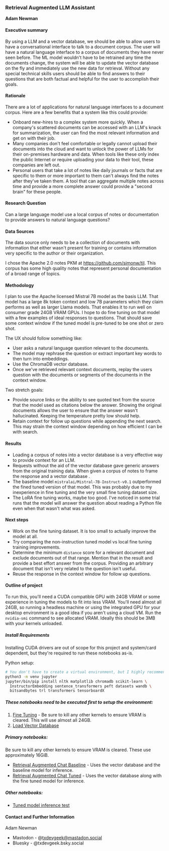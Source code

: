 ### Retrieval Augmented LLM Assistant

**Adam Newman**

#### Executive summary

By using a LLM and a vector database, we should be able to allow users to have a conversational interface to talk to a document corpus. The user will have a natural language interface to a corpus of documents they have never seen before. The ML model wouldn't have to be retrained any time the documents change, the system will be able to update the vector database on the fly and immediately use the new data for retrieval. Without any special technical skills users should be able to find answers to their questions that are both factual and helpful for the user to accomplish their goals.

#### Rationale

There are a lot of applications for natural language interfaces to a document corpus. Here are a few benefits that a system like this could provide:

* Onboard new-hires to a complex system more quickly. When a company's scattered documents can be accessed with an LLM's knack for summarization, the user can find the most relevant information and get on with their job.
* Many companies don't feel comfortable or legally cannot upload their documents into the cloud and want to unlock the power of LLMs for their on-premises hardware and data. When tools like these only index the public Internet or require uploading your data to their tool, these companies are left out.
* Personal users that take a lot of notes like daily journals or facts that are specific to them or more important to them can't always find the notes after they've taken them. A tool that can aggregate multiple notes across time and provide a more complete answer could provide a "second brain" for these people.

#### Research Question

Can a large language model use a local corpus of notes or documentation to provide answers to natural language questions?

#### Data Sources

The data source only needs to be a collection of documents with information that either wasn't present for training or contains information very specific to the author or their organization.

I chose the Apache 2.0 notes PKM at https://github.com/simonw/til. This corpus has some high quality notes that represent personal documentation of a broad range of topics.

#### Methodology

I plan to use the Apache licensed Mistral 7B model as the basis LLM. That model has a large 8k token context and low 7B parameters which they claim performs as well as larger Llama models. That enables it to run well on consumer grade 24GB VRAM GPUs. I hope to do fine tuning on that model with a few examples of ideal responses to questions. That should save some context window if the tuned model is pre-tuned to be one shot or zero shot.

The UX should follow something like:

* User asks a natural language question relevant to the documents.
* The model may rephrase the question or extract important key words to then turn into embeddings.
* Use the ChromaDB vector database.
* Once we've retrieved relevant context documents, replay the users question with the documents or segments of the documents in the context window.

Two stretch goals:

* Provide source links or the ability to see quoted text from the source that the model used as citations below the answer. Showing the original documents allows the user to ensure that the answer wasn't hallucinated. Keeping the temperature pretty low should help.
* Retain context for follow up questions while appending the next search. This may strain the context window depending on how efficient I can be with search.

#### Results
* Loading a corpus of notes into a vector database is a very effective way to provide context for an LLM.
* Requests without the aid of the vector database gave generic answers from the original training data. When given a corpus of notes to frame the response and a vector database .
* The baseline model `mistralai/Mistral-7B-Instruct-v0.1` outperformed the fined tuned version of that model. This was probably due to my inexperience in fine tuning and the very small fine tuning dataset size. 
* The LoRA fine tuning works, maybe too good. I've noticed in some trial runs that the model will answer the question about reading a Python file even when that wasn't what was asked.

#### Next steps

* Work on the fine tuning dataset. It is too small to actually improve the model at all.
* Try comparing the non-instruction tuned model vs local fine tuning training improvements.
* Determine the minimum `distance` score for a relevant document and exclude documents out of that range. Mention that in the result and provide a best effort answer from the corpus. Providing an arbitrary document that isn't very related to the question isn't useful.
* Reuse the response in the context window for follow up questions.

#### Outline of project

To run this, you'll need a CUDA compatible GPU with 24GB VRAM or some experience in tuning the models to fit into less VRAM. You'll need almost all 24GB, so running a headless machine or using the integrated GPU for your desktop environment is a good idea if you aren't using a cloud VM.
Run the `nvidia-smi` command to see allocated VRAM. Ideally this should be 3MB with your kernels unloaded.

##### Install Requirements

Installing CUDA drivers are out of scope for this project and system/card dependent, but they're required to run these notebooks as-is.

Python setup:
```bash
# You don't have to create a virtual environment, but I highly recommend it to prevent polluting your global setup.
python3 -m venv jupyter
jupyter/bin/pip install nltk matplotlib chromadb scikit-learn \
  InstructorEmbedding sentence_transformers peft datasets wandb \
  bitsandbytes trl transformers tensorboardX
```

##### These notebooks need to be executed first to setup the environment:

1. [Fine Tuning](fine_tune.ipynb) - Be sure to kill any other kernels to ensure VRAM is cleared. This will use almost all 24GB.
1. [Load Vector Database](load_vector_database.ipynb)

##### Primary notebooks:

Be sure to kill any other kernels to ensure VRAM is cleared. These use approximately 16GiB.

* [Retrieval Augmented Chat Baseline](retrieval_augmented_chat_baseline.ipynb) - Uses the vector database and the baseline model for inference. 
* [Retrieval Augmented Chat Tuned](retrieval_augmented_chat_tuned.ipynb) - Uses the vector database along with the fine tuned model for inference.

##### Other notebooks:

* [Tuned model inference test](tuned_model_inference.ipynb)

#### Contact and Further Information

Adam Newman
* Mastodon - @txdevgeek@mastadon.social
* Bluesky - @txdevgeek.bsky.social